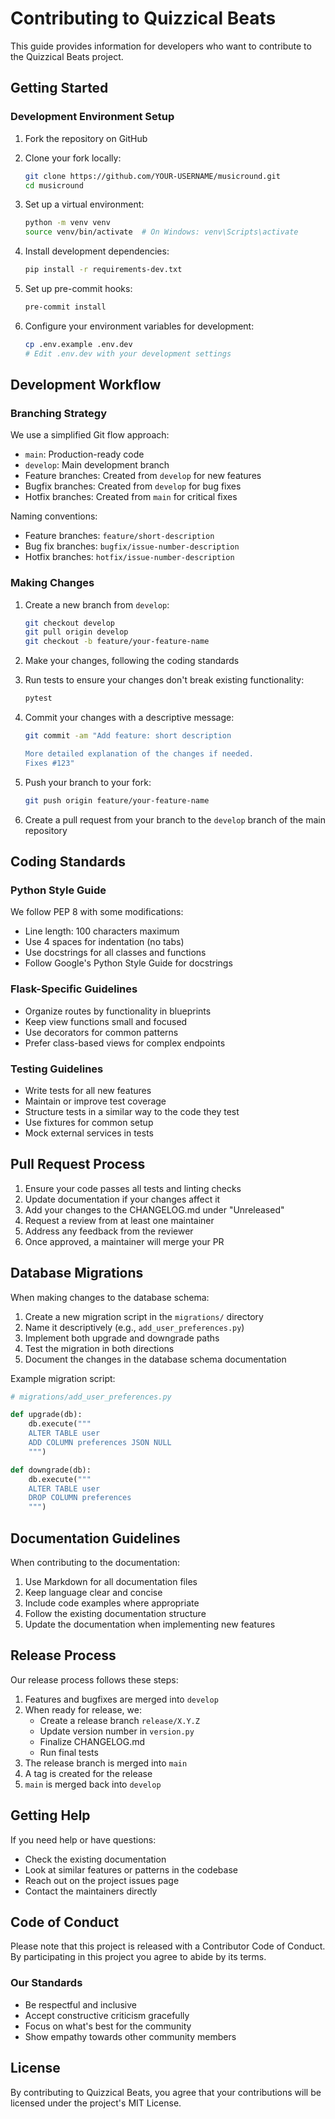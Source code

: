# Contributing to Quizzical Beats

This guide provides information for developers who want to contribute to the Quizzical Beats project.

## Getting Started

### Development Environment Setup

1. Fork the repository on GitHub
2. Clone your fork locally:
   ```bash
   git clone https://github.com/YOUR-USERNAME/musicround.git
   cd musicround
   ```

3. Set up a virtual environment:
   ```bash
   python -m venv venv
   source venv/bin/activate  # On Windows: venv\Scripts\activate
   ```

4. Install development dependencies:
   ```bash
   pip install -r requirements-dev.txt
   ```

5. Set up pre-commit hooks:
   ```bash
   pre-commit install
   ```

6. Configure your environment variables for development:
   ```bash
   cp .env.example .env.dev
   # Edit .env.dev with your development settings
   ```

## Development Workflow

### Branching Strategy

We use a simplified Git flow approach:

- `main`: Production-ready code
- `develop`: Main development branch
- Feature branches: Created from `develop` for new features
- Bugfix branches: Created from `develop` for bug fixes
- Hotfix branches: Created from `main` for critical fixes

Naming conventions:
- Feature branches: `feature/short-description`
- Bug fix branches: `bugfix/issue-number-description`
- Hotfix branches: `hotfix/issue-number-description`

### Making Changes

1. Create a new branch from `develop`:
   ```bash
   git checkout develop
   git pull origin develop
   git checkout -b feature/your-feature-name
   ```

2. Make your changes, following the coding standards

3. Run tests to ensure your changes don't break existing functionality:
   ```bash
   pytest
   ```

4. Commit your changes with a descriptive message:
   ```bash
   git commit -am "Add feature: short description

   More detailed explanation of the changes if needed.
   Fixes #123"
   ```

5. Push your branch to your fork:
   ```bash
   git push origin feature/your-feature-name
   ```

6. Create a pull request from your branch to the `develop` branch of the main repository

## Coding Standards

### Python Style Guide

We follow PEP 8 with some modifications:

- Line length: 100 characters maximum
- Use 4 spaces for indentation (no tabs)
- Use docstrings for all classes and functions
- Follow Google's Python Style Guide for docstrings

### Flask-Specific Guidelines

- Organize routes by functionality in blueprints
- Keep view functions small and focused
- Use decorators for common patterns
- Prefer class-based views for complex endpoints

### Testing Guidelines

- Write tests for all new features
- Maintain or improve test coverage
- Structure tests in a similar way to the code they test
- Use fixtures for common setup
- Mock external services in tests

## Pull Request Process

1. Ensure your code passes all tests and linting checks
2. Update documentation if your changes affect it
3. Add your changes to the CHANGELOG.md under "Unreleased"
4. Request a review from at least one maintainer
5. Address any feedback from the reviewer
6. Once approved, a maintainer will merge your PR

## Database Migrations

When making changes to the database schema:

1. Create a new migration script in the `migrations/` directory
2. Name it descriptively (e.g., `add_user_preferences.py`)
3. Implement both upgrade and downgrade paths
4. Test the migration in both directions
5. Document the changes in the database schema documentation

Example migration script:

```python
# migrations/add_user_preferences.py

def upgrade(db):
    db.execute("""
    ALTER TABLE user 
    ADD COLUMN preferences JSON NULL
    """)

def downgrade(db):
    db.execute("""
    ALTER TABLE user
    DROP COLUMN preferences
    """)
```

## Documentation Guidelines

When contributing to the documentation:

1. Use Markdown for all documentation files
2. Keep language clear and concise
3. Include code examples where appropriate
4. Follow the existing documentation structure
5. Update the documentation when implementing new features

## Release Process

Our release process follows these steps:

1. Features and bugfixes are merged into `develop`
2. When ready for release, we:
   - Create a release branch `release/X.Y.Z`
   - Update version number in `version.py`
   - Finalize CHANGELOG.md
   - Run final tests
3. The release branch is merged into `main`
4. A tag is created for the release
5. `main` is merged back into `develop`

## Getting Help

If you need help or have questions:

- Check the existing documentation
- Look at similar features or patterns in the codebase
- Reach out on the project issues page
- Contact the maintainers directly

## Code of Conduct

Please note that this project is released with a Contributor Code of Conduct. By participating in this project you agree to abide by its terms.

### Our Standards

- Be respectful and inclusive
- Accept constructive criticism gracefully
- Focus on what's best for the community
- Show empathy towards other community members

## License

By contributing to Quizzical Beats, you agree that your contributions will be licensed under the project's MIT License.